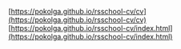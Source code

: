 [https://pokolga.github.io/rsschool-cv/cv](https://pokolga.github.io/rsschool-cv/cv)
[https://pokolga.github.io/rsschool-cv/index.html](https://pokolga.github.io/rsschool-cv/index.html)
